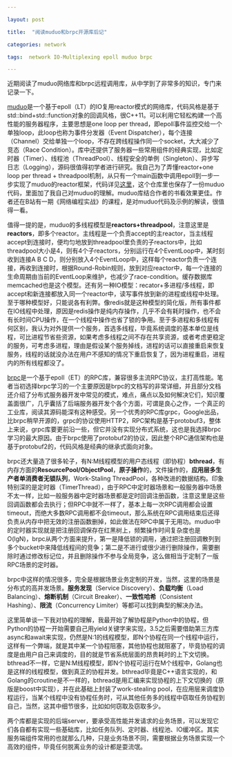 ```yaml
---

layout: post

title:  "阅读muduo和brpc开源库后记"

categories: network

tags:  network IO-Multiplexing epoll muduo brpc

---
```


近期阅读了muduo网络库和brpc远程调用库，从中学到了非常多的知识，专门来记录一下。

[muduo](https://github.com/chenshuo/muduo)是一个基于epoll（LT）的IO复用reactor模式的网络库，代码风格是基于std::bind+std::function对象的回调风格，很C++11。可以利用它轻松构建一个高性能的服务器程序，主要思想是one loop per thread，即epoll事件监控交给一个单独loop，此loop也称为事件分发器（Event Dispatcher），每个连接（Channel）交给单独一个loop，不存在跨线程操作同一个socket，大大减少了竞态（Race Condition）。库中还提供了服务器一些常用组件的经典实现，比如定时器（Timer）、线程池（ThreadPool）、线程安全的单例（Singleton）、异步写日志（Logging），源码很值得初学者进行研究。我自己为了弄懂reactor+one loop per thread + threadpool机制，从只有一个main函数中调用epoll到一步一步实现了muduo的reactor框架，代码详见[这里](https://github.com/mihooke/muduo_study/tree/master/step)，这个仓库里也保存了一份muduo代码，里面加了我自己对muduo的理解。muduo库结合作者的书看效果更佳。作者还在B站有一期《网络编程实战》的课程，是对muduo代码及示例的解读，很值得一看。

值得一提的是，muduo的多线程模型是**reactors+threadpool**，注意这里是**reactors**，即多个reactor。主线程是一个负责accept的主reactor，当主线程accept到连接时，便均匀地放到threadpool里负责的子reactors中，比如threadpool大小是4，则有4个子reactors，分别运行在4个EventLoop中，某时刻收到连接A B C D，则分别放入4个EventLoop中，这样每个reactor负责一个连接，再收到连接时，根据Round-Robin规则，放到对应reactor中，每一个连接的生命周期由当前的EventLoop来维护，也减少了race-condition。缓存数据库memcached也是这个模型。还有另一种IO模型：recator+多进程/多线程，即accept和新连接都放入同一个reactor中，读写事件放到新的进程或线程中处理。至于哪种模型好，只能说各有利弊。像redis就是这种模型的简化版，所有事件都在IO线程中处理，原因是redis操作是纯内存操作，几乎不会有耗时操作，也不会有长时间CPU操作，在一个线程中操作也省了锁的争用。至于多进程和多线程有何区别，我认为对外提供一个服务，首选多线程，毕竟系统调度的基本单位是线程，可比进程节省些资源，如果考虑多线程之间不存在共享资源，或者考虑更稳定的服务，可考虑多进程，理由是假设某个服务掉线，进程的话可以直接重启来恢复服务，线程的话就没办法在用户不感知的情况下重启恢复了，因为进程重启，进程内的所有线程都没了。

[brpc](https://github.com/apache/incubator-brpc)是一个基于epoll（ET）的RPC库，兼容很多主流RPC协议，主打高性能。笔者当初选择brpc学习的一个主要原因是brpc的文档写的非常详细，并且部分文档还介绍了分布式服务器开发中常见的模式，难点，痛点以及如何解决它们，知识覆盖面很广，几乎囊括了后端服务器开发个各个方面，可谓是良心之作，一个真正的工业库，阅读其源码能深有这种感受。另一个优秀的RPC库grpc，Google出品，比brpc稍早开源的，grpc的协议使用HTTP2，RPC架构是基于protobuf3，整体上来说，grpc库要更前沿一些，但它并没有实现分布式系统，这也是我选择brpc学习的最大原因。由于brpc使用了protobuf2的协议，因此整个RPC通信架构也是基于protobuf2的，代码风格是经典的继承式面向对象。

brpc还大量造了很多轮子，有N:M线程模型的用户态线程（即协程）**bthread**，有内存方面的**ResourcePool/ObjectPool**，**原子操作**的，文件操作的，**应用层多生产者单消费者无锁队列**，Work-Staling ThreadPool，各种改进的数据结构。印象特别深的是定时器（TimerThread），由于RPC中定时器场景和一般服务器中场景不太一样，比如一般服务器中定时器场景都是定时回调注册函数，注意这里是这些回调函数都会去执行；但RPC中就不一样了，基本上每一次RPC调用都会设置timeout，而绝大多数RPC调用都不会timeout，那么系统在RPC调用结束后还得负责从内存中把无效的注册函数删掉，如此做法在RPC中属于无用功。muduo中的定时器实现就是把注册回调保存在红黑树上，频繁操作时间复杂度也是O(lgN)，brpc从两个方面来提升，第一是降低锁的调用，通过把注册回调散列到多个bucket中来降低线程间的竞争；第二是不进行或很少进行删除操作，需要删除时通过修改标记位，并且删除操作不参与全局竞争，这么做相当于定制了一版RPC场景的定时器。

 brpc中这样的情况很多，完全是根据场景业务定制的开发，当然，这里的场景是分布式的高并发场景。**服务发现**（Service Discovery）、**负载均衡**（Load Balancing）、**熔断机制**（Circuit Breaker）、**一致性哈希**（Consistent Hashing）、**限流**（Concurrency Limiter）等都可以找到典型的解决办法。

这里简单谈一下我对协程的理解，我最开始了解协程是Python中的协程，但Python的协程一开始需要自己用yield关键字来实现，3.5之后需要借助第三方库async和await来实现，仍然是N:1的线程模型，即N个协程在同一个线程中运行，这样有一个弊端，就是其中某一个协程阻塞，其他协程也就阻塞了，毕竟协程的调度是由用户自己来调度的，目的就是节省系统层面的昂贵耗时的上下文切换。bthread不一样，它是N:M线程模型，即N个协程可运行在M个线程中，Golang也是这样的线程模型，做到真正的协程并发。bthread毕竟是C++语言实现的，和Golang的croutine是不一样的，bthread是用汇编来实现协程的上下文切换的（原版是boost中实现），并在此基础上封装了work-stealing pool，在应用层来调度协程运行，当某个线程中没有协程任务时，可从其他任务多的线程中窃取任务协程到自己，当然，这其中细节很多，比如如何窃取及窃取多少。

两个库都是实现的后端server，要承受高性能并发请求的业务场景，可以发现它们各自都有实现一些基础库，比如任务队列、定时器、线程池、IO缓冲区。其实服务端组件常用的也就那么几种，只是业务场景不同，需要根据业务场景实现一个高效的组件，毕竟任何脱离业务的设计都是耍流氓。